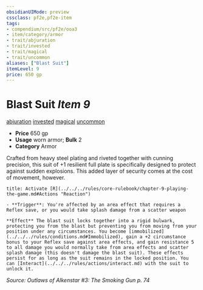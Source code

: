 ```yaml
---
obsidianUIMode: preview
cssclass: pf2e,pf2e-item
tags:
- compendium/src/pf2e/ooa3
- item/category/armor
- trait/abjuration
- trait/invested
- trait/magical
- trait/uncommon
aliases: ["Blast Suit"]
itemLevel: 9
price: 650 gp
---
```

# Blast Suit *Item 9*  
[abjuration](../../../rules/traits/abjuration.md)  [invested](../../../rules/traits/invested.md)  [magical](../../../rules/traits/magical.md)  [uncommon](../../../rules/traits/uncommon.md)  

- **Price** 650 gp
- **Usage** worn armor; **Bulk** 2
- **Category** Armor

Crafted from heavy steel plating and riveted together with cunning precision, this suit of +1 resilient full plate is specifically designed to protect against sudden explosions. This added layer of security comes at the cost of movement, however.

```ad-embed-ability
title: Activate [R](../../../rules/core-rulebook/chapter-9-playing-the-game.md#Actions "Reaction")

- **Trigger**: You're affected by an area effect that requires a Reflex save, or you would take splash damage from a scatter weapon

**Effect** The blast suit locks together into a rigid bulwark, protecting you from the blast but preventing you from moving from your position under any circumstances. You become [immobilized](../../../rules/conditions.md#Immobilized), gain a +2 circumstance bonus to your Reflex save against area effects, and gain resistance 5 to all damage you would normally take from area effects and scatter splash damage (this doesn't damage the blast suit). These effects persist for as long as the suit remains in the locked position. You can [Interact](../../../rules/actions/interact.md) with the suit to unlock it.
```

*Source: Outlaws of Alkenstar #3: The Smoking Gun p. 74*
